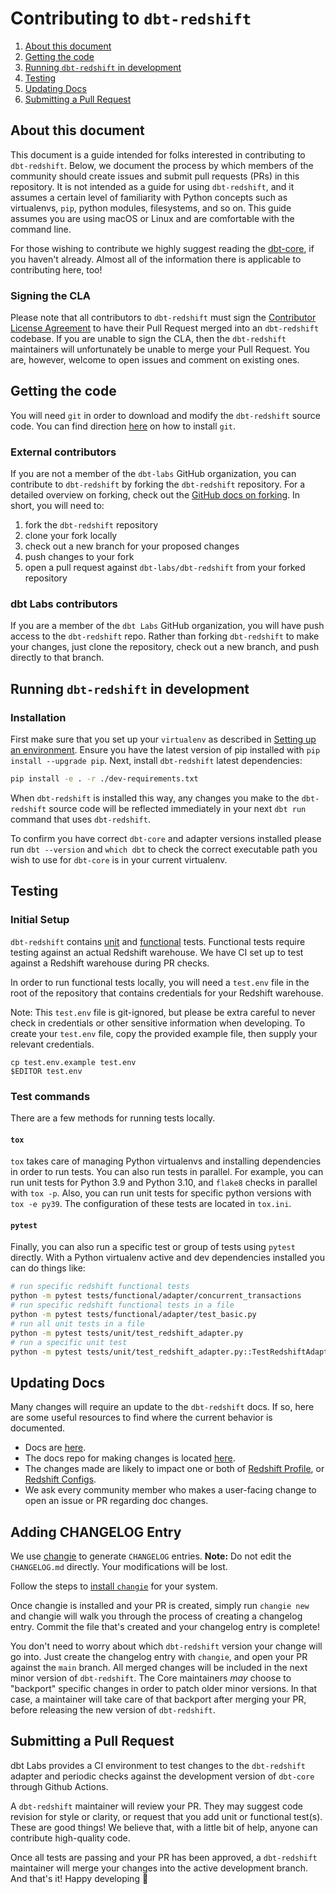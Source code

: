 # Contributing to `dbt-redshift`

1. [About this document](#about-this-document)
3. [Getting the code](#getting-the-code)
5. [Running `dbt-redshift` in development](#running-dbt-redshift-in-development)
6. [Testing](#testing)
7. [Updating Docs](#updating-docs)
7. [Submitting a Pull Request](#submitting-a-pull-request)

## About this document
This document is a guide intended for folks interested in contributing to `dbt-redshift`. Below, we document the process by which members of the community should create issues and submit pull requests (PRs) in this repository. It is not intended as a guide for using `dbt-redshift`, and it assumes a certain level of familiarity with Python concepts such as virtualenvs, `pip`, python modules, filesystems, and so on. This guide assumes you are using macOS or Linux and are comfortable with the command line.

For those wishing to contribute we highly suggest reading the [dbt-core](https://github.com/dbt-labs/dbt-core/blob/main/CONTRIBUTING.md), if you haven't already. Almost all of the information there is applicable to contributing here, too!

### Signing the CLA

Please note that all contributors to `dbt-redshift` must sign the [Contributor License Agreement](https://docs.getdbt.com/docs/contributor-license-agreements) to have their Pull Request merged into an `dbt-redshift` codebase. If you are unable to sign the CLA, then the `dbt-redshift` maintainers will unfortunately be unable to merge your Pull Request. You are, however, welcome to open issues and comment on existing ones.


## Getting the code

You will need `git` in order to download and modify the `dbt-redshift` source code. You can find direction [here](https://github.com/git-guides/install-git) on how to install `git`.

### External contributors

If you are not a member of the `dbt-labs` GitHub organization, you can contribute to `dbt-redshift` by forking the `dbt-redshift` repository. For a detailed overview on forking, check out the [GitHub docs on forking](https://help.github.com/en/articles/fork-a-repo). In short, you will need to:

1. fork the `dbt-redshift` repository
2. clone your fork locally
3. check out a new branch for your proposed changes
4. push changes to your fork
5. open a pull request against `dbt-labs/dbt-redshift` from your forked repository

### dbt Labs contributors

If you are a member of the `dbt Labs` GitHub organization, you will have push access to the `dbt-redshift` repo. Rather than forking `dbt-redshift` to make your changes, just clone the repository, check out a new branch, and push directly to that branch.


## Running `dbt-redshift` in development

### Installation

First make sure that you set up your `virtualenv` as described in [Setting up an environment](https://github.com/dbt-labs/dbt-core/blob/HEAD/CONTRIBUTING.md#setting-up-an-environment).  Ensure you have the latest version of pip installed with `pip install --upgrade pip`. Next, install `dbt-redshift` latest dependencies:

```sh
pip install -e . -r ./dev-requirements.txt
```

When `dbt-redshift` is installed this way, any changes you make to the `dbt-redshift` source code will be reflected immediately in your next `dbt run` command that uses `dbt-redshift`.

To confirm you have correct `dbt-core` and adapter versions installed please run `dbt --version` and `which dbt` to check the correct executable path you wish to use for `dbt-core` is in your current virtualenv.


## Testing

### Initial Setup

`dbt-redshift` contains [unit](https://github.com/dbt-labs/dbt-redshift/tree/main/tests/unit) and [functional](https://github.com/dbt-labs/dbt-redshift/tree/main/tests/functional) tests. Functional tests require testing against an actual Redshift warehouse. We have CI set up to test against a Redshift warehouse during PR checks.

In order to run functional tests locally, you will need a `test.env` file in the root of the repository that contains credentials for your Redshift warehouse.

Note: This `test.env` file is git-ignored, but please be extra careful to never check in credentials or other sensitive information when developing. To create your `test.env` file, copy the provided example file, then supply your relevant credentials.

```
cp test.env.example test.env
$EDITOR test.env
```

### Test commands
There are a few methods for running tests locally.

#### `tox`
`tox` takes care of managing Python virtualenvs and installing dependencies in order to run tests. You can also run tests in parallel. For example, you can run unit tests for Python 3.9 and Python 3.10, and `flake8` checks in parallel with `tox -p`. Also, you can run unit tests for specific python versions with `tox -e py39`. The configuration of these tests are located in `tox.ini`.

#### `pytest`
Finally, you can also run a specific test or group of tests using `pytest` directly. With a Python virtualenv active and dev dependencies installed you can do things like:

```sh
# run specific redshift functional tests
python -m pytest tests/functional/adapter/concurrent_transactions
# run specific redshift functional tests in a file
python -m pytest tests/functional/adapter/test_basic.py
# run all unit tests in a file
python -m pytest tests/unit/test_redshift_adapter.py
# run a specific unit test
python -m pytest tests/unit/test_redshift_adapter.py::TestRedshiftAdapterConversions::test_convert_date_type
```

## Updating Docs

Many changes will require an update to the `dbt-redshift` docs. If so, here are some useful resources to find where the current behavior is documented.

- Docs are [here](https://docs.getdbt.com/).
- The docs repo for making changes is located [here]( https://github.com/dbt-labs/docs.getdbt.com).
- The changes made are likely to impact one or both of [Redshift Profile](https://docs.getdbt.com/reference/warehouse-profiles/redshift-profile), or [Redshift Configs](https://docs.getdbt.com/reference/resource-configs/redshift-configs).
- We ask every community member who makes a user-facing change to open an issue or PR regarding doc changes.

## Adding CHANGELOG Entry

We use [changie](https://changie.dev) to generate `CHANGELOG` entries. **Note:** Do not edit the `CHANGELOG.md` directly. Your modifications will be lost.

Follow the steps to [install `changie`](https://changie.dev/guide/installation/) for your system.

Once changie is installed and your PR is created, simply run `changie new` and changie will walk you through the process of creating a changelog entry.  Commit the file that's created and your changelog entry is complete!

You don't need to worry about which `dbt-redshift` version your change will go into. Just create the changelog entry with `changie`, and open your PR against the `main` branch. All merged changes will be included in the next minor version of `dbt-redshift`. The Core maintainers _may_ choose to "backport" specific changes in order to patch older minor versions. In that case, a maintainer will take care of that backport after merging your PR, before releasing the new version of `dbt-redshift`.


## Submitting a Pull Request

dbt Labs provides a CI environment to test changes to the `dbt-redshift` adapter and periodic checks against the development version of `dbt-core` through Github Actions.

A `dbt-redshift` maintainer will review your PR. They may suggest code revision for style or clarity, or request that you add unit or functional test(s). These are good things! We believe that, with a little bit of help, anyone can contribute high-quality code.

Once all tests are passing and your PR has been approved, a `dbt-redshift` maintainer will merge your changes into the active development branch. And that's it! Happy developing :tada:
